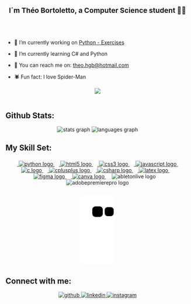 ### <div align="center"><h3>I´m Théo Bortoletto, a Computer Science student 👨‍💻</h3>
</div>  
  
  <br></br>

- 🔭 I’m currently working on [Python - Exercises](https://github.com/TheoBortoletto/Python-Exercices.git)  
  

- 🌱 I’m currently learning C# and Python  
  

- 📖 You can reach me on: theo.hgb@hotmail.com  
  

- 🕷 Fun fact: I love Spider-Man  

<div align="center">
<img src="https://komarev.com/ghpvc/?username=TheoBortoletto&&style=flat-square" align="center" />
</div>  

<br/>  

<table><tr>

## Github Stats:

<div align="center">
  <img src="https://github-readme-stats.vercel.app/api?username=TheoBortoletto&hide_title=false&hide_rank=false&show_icons=true&include_all_commits=&count_private=true&disable_animations=false&theme=ocean_dark&locale=en&hide_border=false" height="170" alt="stats graph"  />
  <img src="https://github-readme-stats.vercel.app/api/top-langs?username=TheoBortoletto&locale=en&hide_title=false&layout=compact&card_width=320&langs_count=8&theme=ocean_dark&hide_border=false" height="170" alt="languages graph"  />
</div>

</div>
  
## My Skill Set:  

###

<div align="center">

  <a href="https://www.python.org/">
  <img width="12" />
  <img src="https://skillicons.dev/icons?i=py" height="40" alt="python logo"  />
  </a>

  <a href="https://html5.org/">
  <img width="12" />
  <img src="https://skillicons.dev/icons?i=html" height="40" alt="html5 logo"  />
  </a>

  <a href="https://www.css3.com/">
  <img width="12" />
  <img src="https://skillicons.dev/icons?i=css" height="40" alt="css3 logo"  />
  </a>

  <a href="https://www.javascript.com/">
  <img width="12" />
  <img src="https://skillicons.dev/icons?i=js" height="40" alt="javascript logo"  />
  </a>

  <a href="https://www.learn-c.org/">
  <img width="12" />
  <img src="https://skillicons.dev/icons?i=c" height="40" alt="c logo"  />
  <a>

  <a href="https://cplusplus.com/">
  <img width="12" />
  <img src="https://skillicons.dev/icons?i=cpp" height="40" alt="cplusplus logo"  />
  </a>

  <a href="https://learn.microsoft.com/pt-br/dotnet/csharp/">
  <img width="12" />
  <img src="https://skillicons.dev/icons?i=cs" height="40" alt="csharp logo"  />
  </a>

  <a href="https://www.latex-project.org/">
  <img width="12" />
  <img src="https://cdn.simpleicons.org/latex/008080" height="40" alt="latex logo"  />
  </a>

  <a href="https://www.figma.com/">
  <img width="12" />
  <img src="https://skillicons.dev/icons?i=figma" height="40" alt="figma logo"  />
  </a>

  <a href="https://www.canva.com/">
  <img width="12" />
  <img src="https://cdn.simpleicons.org/canva/00C4CC" height="40" alt="canva logo"  />
  </a>

  <img width="12" />
  <img src="https://skillicons.dev/icons?i=ableton" height="40" alt="abletonlive logo"  />


  <img width="12" />
  <img src="https://skillicons.dev/icons?i=pr" height="40" alt="adobepremierepro logo"  />

  
</div>

### 
   
<div align="center"> 
  
   ![Snake animation](https://github.com/theobortoletto/theobortoletto/blob/output/github-contribution-grid-snake.svg) 
   
 </div>
   
## Connect with me: 
<div align="center">
<a href="https://github.com/TheoBortoletto" target="_blank">
<img src=https://img.shields.io/badge/github-%2324292e.svg?&style=for-the-badge&logo=github&logoColor=white alt=github style="margin-bottom: 5px;" />
</a>
<a href="https://linkedin.com/in/https://www.linkedin.com/in/th%C3%A9o-bortoletto-862928250/" target="_blank">
<img src=https://img.shields.io/badge/linkedin-%231E77B5.svg?&style=for-the-badge&logo=linkedin&logoColor=white alt=linkedin style="margin-bottom: 5px;" />
</a>
<a href="https://instagram.com/ghetti.wav" target="_blank">
<img src=https://img.shields.io/badge/instagram-%23000000.svg?&style=for-the-badge&logo=instagram&logoColor=purple alt=instagram style="margin-bottom: 5px;" />
</a>  
</div>  
   
###
